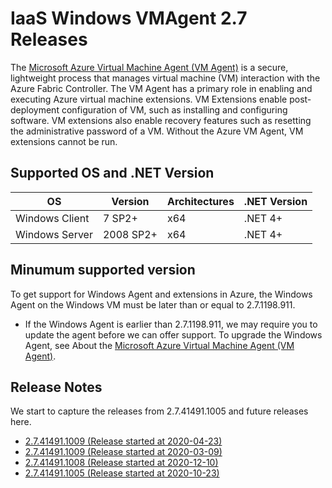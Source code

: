 # IaaS Windows VMAgent 2.7 Releases

The [Microsoft Azure Virtual Machine Agent (VM Agent)](https://docs.microsoft.com/en-us/azure/virtual-machines/extensions/agent-windows) is a secure, lightweight process that manages virtual machine (VM) interaction with the Azure Fabric Controller. The VM Agent has a primary role in enabling and executing Azure virtual machine extensions. VM Extensions enable post-deployment configuration of VM, such as installing and configuring software. VM extensions also enable recovery features such as resetting the administrative password of a VM. Without the Azure VM Agent, VM extensions cannot be run.


## Supported OS and .NET Version

OS                                    | Version                 | Architectures | .NET Version  
--------------------------------------|-------------------------|-------------- |------------------
Windows Client                        | 7 SP2+                  | x64           | .NET 4+  
Windows Server                        | 2008 SP2+               | x64           | .NET 4+


## Minumum supported version

To get support for Windows Agent and extensions in Azure, the Windows Agent on the Windows VM must be later than or equal to 2.7.1198.911.
* If the Windows Agent is earlier than 2.7.1198.911, we may require you to update the agent before we can offer support. To upgrade the Windows Agent, see About the [Microsoft Azure Virtual Machine Agent (VM Agent)](https://docs.microsoft.com/en-us/azure/virtual-machines/extensions/agent-windows).


## Release Notes

We start to capture the releases from 2.7.41491.1005 and future releases here.

* [2.7.41491.1009 (Release started at 2020-04-23)](https://github.com/Azure/WindowsVMAgent/releases/tag/2.7.41491.1010)
* [2.7.41491.1009 (Release started at 2020-03-09)](https://github.com/Azure/WindowsVMAgent/releases/tag/2.7.41491.1009)
* [2.7.41491.1008 (Release started at 2020-12-10)](https://github.com/Azure/WindowsVMAgent/releases/tag/2.7.41491.1008)
* [2.7.41491.1005 (Release started at 2020-10-23)](https://github.com/Azure/WindowsVMAgent/releases/tag/2.7.41491.1005)
